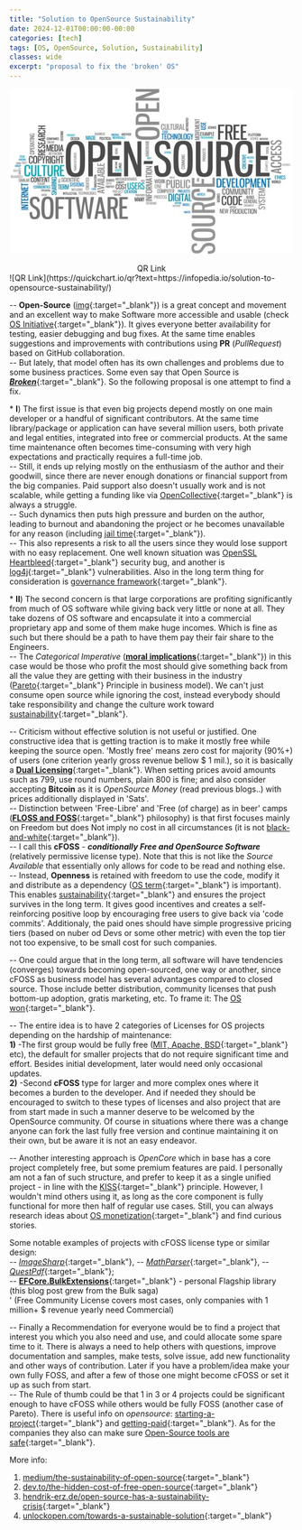 ```yaml
---
title: "Solution to OpenSource Sustainability"
date: 2024-12-01T00:00:00-00:00
categories: [tech]
tags: [OS, OpenSource, Solution, Sustainability]
classes: wide
excerpt: "proposal to fix the 'broken' OS"
---
```


![/solution-to-opensource-sustainability](https://raw.githubusercontent.com/borisdj/borisdj.github.io/main/assets/images/solution-to-opensource-sustainability/OS2.jpg)

<center>QR Link</center>
![QR Link](https://quickchart.io/qr?text=https://infopedia.io/solution-to-opensource-sustainability/)

-- **Open-Source** ([img](https://3dnature.com/downloads/open-source/){:target="_blank"}) is a great concept and movement and an excellent way to make Software more accessible and usable (check [OS Initiative](https://opensource.org/){:target="_blank"}). It gives everyone better availability for testing, easier debugging and bug fixes. At the same time enables suggestions and improvements with contributions using **PR** (*PullRequest*) based on GitHub collaboration.  
-- But lately, that model often has its own challenges and problems due to some business practices. Some even say that Open Source is [***Broken***](https://www.forbes.com/sites/adrianbridgwater/2019/11/11/is-open-source-broken/?sh=18721f5fd560){:target="_blank"}. So the following proposal is one attempt to find a fix.  

 \* **I**) The first issue is that even big projects depend mostly on one main developer or a handful of significant contributors. At the same time library/package or application can have several million users, both private and legal entities, integrated into free or commercial products. At the same time maintenance often becomes time-consuming with very high expectations and practically requires a full-time job.  
-- Still, it ends up relying mostly on the enthusiasm of the author and their goodwill, since there are never enough donations or financial support from the big companies. Paid support also doesn't usually work and is not scalable, while getting a funding like via [OpenCollective](https://blog.opencollective.com/funds-for-open-source/){:target="_blank"} is always a struggle.  
-- Such dynamics then puts high pressure and burden on the author, leading to burnout and abandoning the project or he becomes unavailable for any reason (including [jail time](https://www.theregister.com/2023/02/15/corejs_russia_open_source/){:target="_blank"}).  
-- This also represents a risk to all the users since they would lose support with no easy replacement. One well known situation was [OpenSSL Heartbleed](https://heartbleed.com/){:target="_blank"} security bug, and another is [log4j](https://medium.com/readme/ghosts-of-log4j-open-source-vulnerabilities-confound-software-developers-e81b931560){:target="_blank"} vulnerabilities. Also in the long term thing for consideration is [governance framework](https://stackoverflow.blog/2020/09/09/open-source-governance-benevolent-dictator-or-decision-by-committee/){:target="_blank"}.

 \* **II**) The second concern is that large corporations are profiting significantly from much of OS software while giving back very little or none at all. They take dozens of OS software and encapsulate it into a commercial proprietary app and some of them make huge incomes. Which is fine as such but there should be a path to have them pay their fair share to the Engineers.  
-- The *Categorical Imperative* ([**moral implications**](https://dev.to/degoodmanwilson/open-source-is-broken-g60){:target="_blank"}) in this case would be those who profit the most should give something back from all the value they are getting with their business in the industry ([Pareto](https://en.wikipedia.org/wiki/Pareto_principle){:target="_blank"} Principle in business model). We can't just consume open source while ignoring the cost, instead everybody should take responsibility and change the culture work toward [sustainability](https://techcrunch.com/2018/06/23/open-source-sustainability/){:target="_blank"}.

-- Criticism without effective solution is not useful or justified. One constructive idea that is getting traction is to make it mostly free while keeping the source open. 'Mostly free' means zero cost for majority (90%+) of users (one criterion yearly gross revenue bellow $ 1 mil.), so it is basically a [**Dual Licensing**](https://duallicensing.com/){:target="_blank"}. When setting prices avoid amounts such as 799, use round numbers, plain 800 is fine; and also consider accepting **Bitcoin** as it is *OpenSource Money* (read previous blogs..) with prices additionally displayed in 'Sats'.  
-- Distinction between 'Free-Libre' and 'Free (of charge) as in beer' camps ([**FLOSS and FOSS**](https://www.gnu.org/philosophy/floss-and-foss.en.html){:target="_blank"} philosophy) is that first focuses mainly on Freedom but does Not imply no cost in all circumstances (it is not [black-and-white](https://nadh.in/blog/open-source-is-not-broken/){:target="_blank"}).  
-- I call this **cFOSS** - ***conditionally Free and OpenSource Software*** (relatively permissive license type). Note that this is not like the *Source Available* that essentially only allows for code to be read and nothing else.  
-- Instead, **Openness** is retained with freedom to use the code, modify it and distribute as a dependency ([OS term](https://danb.me/blog/why-open-source-term-is-important/){:target="_blank"} is important). This enables [sustainability](https://thenewstack.io/this-week-in-programming-a-manifesto-for-sustainable-open-source-development/){:target="_blank"} and ensures the project survives in the long term. It gives good incentives and creates a self-reinforcing positive loop by encouraging free users to give back via 'code commits'. Additionaly, the paid ones should have simple progressive pricing tiers (based on nuber od Devs or some other metric) with even the top tier not too expensive, to be small cost for such companies.  

-- One could argue that in the long term, all software will have tendencies (converges) towards becoming open-sourced, one way or another, since cFOSS as business model has several advantages compared to closed source. Those include better distribution, community licenses that push bottom-up adoption, gratis marketing, etc. To frame it: The [OS won](https://aaronstannard.com/sustainable-open-source-software/){:target="_blank"}.

-- The entire idea is to have 2 categories of Licenses for OS projects depending on the hardship of maintenance:  
**1)** \-The first group would be fully free ([MIT, Apache, BSD](https://opensource.stackexchange.com/questions/11109/what-are-the-practical-differences-between-mit-apache-and-bsd-licenses){:target="_blank"} etc), the default for smaller projects that do not require significant time and effort. Besides initial development, later would need only occasional updates.  
**2)** \-Second **cFOSS** type for larger and more complex ones where it becomes a burden to the developer. And if needed they should be encouraged to switch to these types of licenses and also project that are from start made in such a manner deserve to be welcomed by the OpenSource community. Of course in situations where there was a change anyone can fork the last fully free version and continue maintaining it on their own, but be aware it is not an easy endeavor.  

-- Another interesting approach is *OpenCore* which in base has a core project completely free, but some premium features are paid. I personally am not a fan of such structure, and prefer to keep it as a single unified project - in line with the [KISS](https://en.wikipedia.org/wiki/KISS_principle){:target="_blank"} principle. However, I wouldn't mind others using it, as long as the core component is fully functional for more then half of regular use cases. Still, you can always research ideas about [OS monetization](https://www.scaleway.com/en/blog/how-to-monetize-your-open-source-project/){:target="_blank"} and find curious stories.  

Some notable examples of projects with cFOSS license type or similar design:  
-- [*ImageSharp*](https://github.com/SixLabors/ImageSharp){:target="_blank"}, -- [*MathParser*](https://github.com/mariuszgromada/MathParser.org-mXparser){:target="_blank"}, -- [*QuestPdf*](https://www.questpdf.com/){:target="_blank"};  
-- [**EFCore.BulkExtensions**](https://github.com/borisdj/EFCore.BulkExtensions){:target="_blank"} - personal Flagship library (this blog post grew from the Bulk saga)  
' (Free Community License covers most cases, only companies with 1 million+ $ revenue yearly need Commercial)

-- Finally a Recommendation for everyone would be to find a project that interest you which you also need and use, and could allocate some spare time to it. There is always a need to help others with questions, improve documentation and samples, make tests, solve issue, add new functionality and other ways of contribution. Later if you have a problem/idea make your own fully FOSS, and after a few of those one might become cFOSS or set it up as such from start.  
-- The Rule of thumb could be that 1 in 3 or 4 projects could be significant enough to have cFOSS while others would be fully FOSS (another case of Pareto). There is useful info on *opensource*: [starting-a-project](https://opensource.guide/starting-a-project/){:target="_blank"} and [getting-paid](https://opensource.guide/getting-paid/){:target="_blank"}. As for the companies they also can make sure [Open-Source tools are safe](https://www.forbes.com/councils/forbestechcouncil/2022/05/10/12-ways-companies-can-ensure-open-source-tools-are-safe-and-sustainable/){:target="_blank"}.

More info:
1. [medium/the-sustainability-of-open-source](https://goldglovecb.medium.com/the-sustainability-of-open-source-7ec0390f58e8){:target="_blank"}  
2. [dev.to/the-hidden-cost-of-free-open-source](https://dev.to/opensauced/the-hidden-cost-of-free-why-open-source-sustainability-matters-1jk7){:target="_blank"}  
3. [hendrik-erz.de/open-source-has-a-sustainability-crisis](https://hendrik-erz.de/post/open-source-has-a-sustainability-crisis){:target="_blank"}  
4. [unlockopen.com/towards-a-sustainable-solution](https://speaking.unlockopen.com/5JrQdv/towards-a-sustainable-solution-to-open-source-sustainability){:target="_blank"}  


